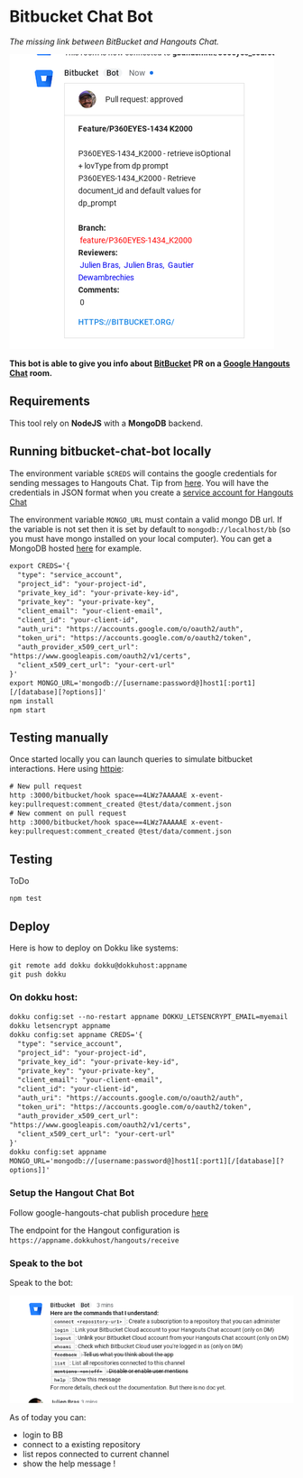# Bitbucket Chat Bot

_The missing link between BitBucket and Hangouts Chat._

![](screen1.png)

**This bot is able to give you info about [BitBucket](https://bitbucket.org) PR on a [Google Hangouts Chat](https://chat.google.com/) room.**

## Requirements

This tool rely on **NodeJS** with a **MongoDB** backend.

## Running bitbucket-chat-bot locally

The environment variable ``$CREDS`` will contains the google credentials for sending
messages to Hangouts Chat. Tip from [here](https://github.com/googleapis/google-auth-library-nodejs/blob/master/README.md#loading-credentials-from-environment-variables). You will have the credentials in JSON format when you create
a [service account for Hangouts Chat](https://developers.google.com/hangouts/chat/how-tos/service-accounts)

The environment variable ``MONGO_URL`` must contain a valid mongo DB url. If the variable is not set then it is set by default to `mongodb://localhost/bb` (so you must have mongo installed on your local computer). You can get a MongoDB hosted [here](https://mlab.com/welcome/) for example.

```
export CREDS='{
  "type": "service_account",
  "project_id": "your-project-id",
  "private_key_id": "your-private-key-id",
  "private_key": "your-private-key",
  "client_email": "your-client-email",
  "client_id": "your-client-id",
  "auth_uri": "https://accounts.google.com/o/oauth2/auth",
  "token_uri": "https://accounts.google.com/o/oauth2/token",
  "auth_provider_x509_cert_url": "https://www.googleapis.com/oauth2/v1/certs",
  "client_x509_cert_url": "your-cert-url"
}'
export MONGO_URL='mongodb://[username:password@]host1[:port1][/[database][?options]]'
npm install
npm start
```

## Testing manually

Once started locally you can launch queries to simulate bitbucket interactions. Here using [httpie](https://httpie.org/):

```
# New pull request
http :3000/bitbucket/hook space==4LWz7AAAAAE x-event-key:pullrequest:comment_created @test/data/comment.json
# New comment on pull request
http :3000/bitbucket/hook space==4LWz7AAAAAE x-event-key:pullrequest:comment_created @test/data/comment.json

```

## Testing

ToDo

```
npm test
```

## Deploy

Here is how to deploy on Dokku like systems:

```
git remote add dokku dokku@dokkuhost:appname
git push dokku
```

### On dokku host:

```
dokku config:set --no-restart appname DOKKU_LETSENCRYPT_EMAIL=myemail
dokku letsencrypt appname
dokku config:set appname CREDS='{
  "type": "service_account",
  "project_id": "your-project-id",
  "private_key_id": "your-private-key-id",
  "private_key": "your-private-key",
  "client_email": "your-client-email",
  "client_id": "your-client-id",
  "auth_uri": "https://accounts.google.com/o/oauth2/auth",
  "token_uri": "https://accounts.google.com/o/oauth2/token",
  "auth_provider_x509_cert_url": "https://www.googleapis.com/oauth2/v1/certs",
  "client_x509_cert_url": "your-cert-url"
}'
dokku config:set appname MONGO_URL='mongodb://[username:password@]host1[:port1][/[database][?options]]'

```

### Setup the Hangout Chat Bot

Follow google-hangouts-chat publish procedure [here](https://developers.google.com/hangouts/chat/how-tos/bots-publish)

The endpoint for the Hangout configuration is ``https://appname.dokkuhost/hangouts/receive``

### Speak to the bot

Speak to the bot:

![](screen2.png)

As of today you can:
- login to BB
- connect to a existing repository
- list repos connected to current channel
- show the help message !